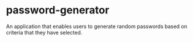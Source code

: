 # password-generator
An application that enables users to generate random passwords based on criteria that they have selected.
